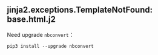 




## jinja2.exceptions.TemplateNotFound: base.html.j2

Need upgrade `nbconvert`：

```shell
pip3 install --upgrade nbconvert
```

